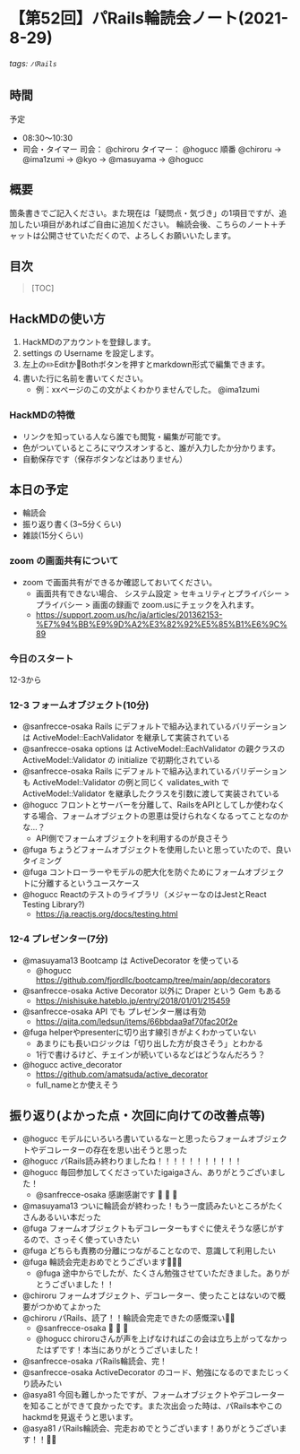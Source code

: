 # 【第52回】パRails輪読会ノート(2021-8-29)
###### tags: `パRails`
## 時間
予定
- 08:30〜10:30
- 司会・タイマー
司会： @chiroru
タイマー： @hogucc
順番 @chiroru → @ima1zumi → @kyo → @masuyama → @hogucc

## 概要
箇条書きでご記入ください。また現在は「疑問点・気づき」の1項目ですが、追加したい項目があればご自由に追加ください。
輪読会後、こちらのノート＋チャットは公開させていただくので、よろしくお願いいたします。

## 目次
> [TOC]

## HackMDの使い方
1. HackMDのアカウントを登録します。
2. settings の Username を設定します。
3. 左上の✏️Editか📖Bothボタンを押すとmarkdown形式で編集できます。
4. 書いた行に名前を書いてください。
    - 例：xxページのこの文がよくわかりませんでした。 @ima1zumi 

### HackMDの特徴
- リンクを知っている人なら誰でも閲覧・編集が可能です。
- 色がついているところにマウスオンすると、誰が入力したか分かります。
- 自動保存です（保存ボタンなどはありません）

## 本日の予定
- 輪読会
- 振り返り書く(3~5分くらい)
- 雑談(15分くらい)
 

### zoom の画面共有について

- zoom で画面共有ができるか確認しておいてください。
    - 画面共有できない場合、 システム設定 > セキュリティとプライバシー > プライバシー > 画面の録画で zoom.usにチェックを入れます。
    - https://support.zoom.us/hc/ja/articles/201362153-%E7%94%BB%E9%9D%A2%E3%82%92%E5%85%B1%E6%9C%89


### 今日のスタート
12-3から

### 12-3 フォームオブジェクト(10分)

- @sanfrecce-osaka Rails にデフォルトで組み込まれているバリデーションは ActiveModel::EachValidator を継承して実装されている
- @sanfrecce-osaka options は ActiveModel::EachValidator の親クラスの ActiveModel::Validator の initialize で初期化されている
- @sanfrecce-osaka Rails にデフォルトで組み込まれているバリデーションも ActiveModel::Validator の例と同じく validates_with で　ActiveModel::Validator を継承したクラスを引数に渡して実装されている　
- @hogucc フロントとサーバーを分離して、RailsをAPIとしてしか使わなくする場合、フォームオブジェクトの恩恵は受けられなくなるってことなのかな...？
    - API側でフォームオブジェクトを利用するのが良さそう
- @fuga ちょうどフォームオブジェクトを使用したいと思っていたので、良いタイミング
- @fuga コントローラーやモデルの肥大化を防ぐためにフォームオブジェクトに分離するというユースケース
- @hogucc Reactのテストのライブラリ（メジャーなのはJestとReact Testing Library?)
    - https://ja.reactjs.org/docs/testing.html

### 12-4 プレゼンター(7分)

- @masuyama13 Bootcamp は ActiveDecorator を使っている
    - @hogucc https://github.com/fjordllc/bootcamp/tree/main/app/decorators
- @sanfrecce-osaka Active Decorator 以外に Draper という Gem もある
    - https://nishisuke.hateblo.jp/entry/2018/01/01/215459
- @sanfrecce-osaka API でも プレゼンター層は有効
    - https://qiita.com/ledsun/items/66bbdaa9af70fac20f2e
- @fuga helperやpresenterに切り出す線引きがよくわかっていない
    - あまりにも長いロジックは「切り出した方が良さそう」とわかる
    - 1行で書けるけど、チェインが続いているなどはどうなんだろう？
- @hogucc active_decorator
    - https://github.com/amatsuda/active_decorator
    - full_nameとか使えそう

## 振り返り(よかった点・次回に向けての改善点等)

- @hogucc モデルにいろいろ書いているなーと思ったらフォームオブジェクトやデコレーターの存在を思い出そうと思った
- @hogucc パRails読み終わりましたね！！！！！！！！！！！
- @hogucc 毎回参加してくださっていたigaigaさん、ありがとうございました！
    - @sanfrecce-osaka 感謝感謝です :pray: :pray: :pray:
- @masuyama13 ついに輪読会が終わった！もう一度読みたいところがたくさんあるいい本だった
- @fuga フォームオブジェクトもデコレーターもすぐに使えそうな感じがするので、さっそく使っていきたい
- @fuga どちらも責務の分離につながることなので、意識して利用したい
- @fuga 輪読会完走おめでとうございます🎉🎉🎉
    - @fuga 途中からでしたが、たくさん勉強させていただきました。ありがとうございました！！
- @chiroru  フォームオブジェクト、デコレーター、使ったことはないので概要がつかめてよかった
- @chiroru パRails、読了！！輪読会完走できたの感慨深い🎉😂
    - @sanfrecce-osaka :tada: :tada: :tada:
    - @hogucc chiroruさんが声を上げなければこの会は立ち上がってなかったはずです！本当にありがとうございました！
- @sanfrecce-osaka パRails輪読会、完！
- @sanfrecce-osaka ActiveDecorator のコード、勉強になるのでまたじっくり読みたい
- @asya81 今回も難しかったですが、フォームオブジェクトやデコレーターを知ることができて良かったです。また次出会った時は、パRails本やこのhackmdを見返そうと思います。
- @asya81 パRails輪読会、完走おめでとうございます！ありがとうございます！！🎉🥳